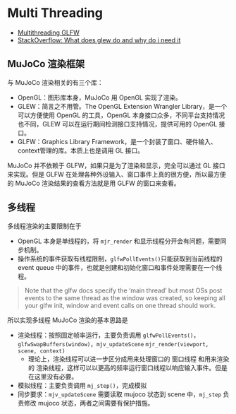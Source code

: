 # Multi Threading
- [Multithreading GLFW](https://discourse.glfw.org/t/multithreading-glfw/573)
- [StackOverflow: What does glew do and why do i need it](https://stackoverflow.com/questions/17809237/what-does-glew-do-and-why-do-i-need-it)

## MuJoCo 渲染框架
与 MuJoCo 渲染相关的有三个库：
- OpenGL：图形库本身，MuJoCo 用 OpenGL 实现了渲染。
- GLEW：简言之不用管。The OpenGL Extension Wrangler Library，是一个可以方便使用 OpenGL 的工具，OpenGL 本身接口众多，不同平台支持情况也不同，GLEW 可以在运行期间检测接口支持情况，提供可用的 OpenGL 接口。
- GLFW：Graphics Library Framework，是一个封装了窗口、硬件输入、context管理的库。本质上也是调用 GL 接口。

MuJoCo 并不依赖于 GLFW，如果只是为了渲染和显示，完全可以通过 GL 接口来实现。但是 GLFW 在处理各种外设输入、窗口事件上真的很方便，所以最方便的 MuJoCo 渲染结果的查看方法就是用 GLFW 的窗口来查看。

## 多线程
多线程渲染的主要限制在于
- OpenGL 本身是单线程的，将 `mjr_render` 和显示线程分开会有问题，需要同步机制。
- 操作系统的事件获取有线程限制，`glfwPollEvents()`只能获取到当前线程的 event queue 中的事件，也就是创建和初始化窗口和事件处理需要在一个线程。

> Note that the glfw docs specify the ‘main thread’ but most OSs post events to the same thread as the window was created, so keeping all your glfw init, window and event calls on one thread should work.

所以实现多线程 MuJoCo 渲染的基本思路是
- 渲染线程：按照固定帧率运行，主要负责调用 `glfwPollEvents()`， `glfwSwapBuffers(window)`，`mjv_updateScene` `mjr_render(viewport, scene, context)`
  - 理论上，渲染线程可以进一步区分成用来处理窗口的 窗口线程 和用来渲染的 渲染线程，这样可以以更高的频率运行窗口线程以响应输入事件。但是在这里没有必要。
- 模拟线程：主要负责调用 `mj_step()`，完成模拟
- 同步要求：`mjv_updateScene` 需要读取 mujoco 状态到 scene 中，`mj_step` 负责修改 mujoco 状态，两者之间需要有保护措施。

